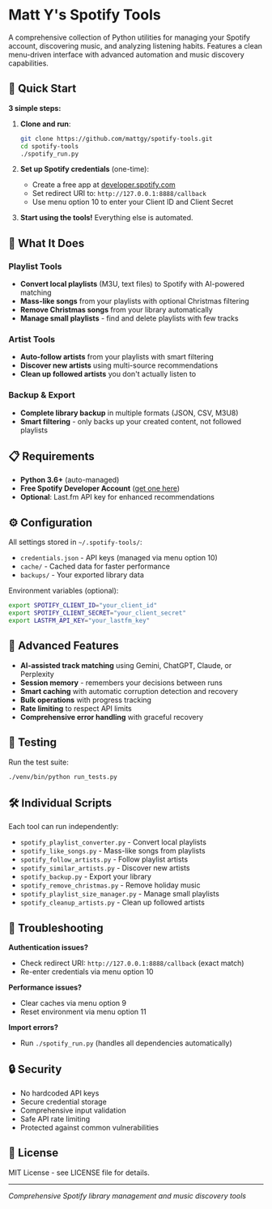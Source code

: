 # Matt Y's Spotify Tools

A comprehensive collection of Python utilities for managing your Spotify account, discovering music, and analyzing listening habits. Features a clean menu-driven interface with advanced automation and music discovery capabilities.

## 🚀 Quick Start

**3 simple steps:**

1. **Clone and run**:
   ```bash
   git clone https://github.com/mattgy/spotify-tools.git
   cd spotify-tools
   ./spotify_run.py
   ```

2. **Set up Spotify credentials** (one-time):
   - Create a free app at [developer.spotify.com](https://developer.spotify.com/dashboard/)  
   - Set redirect URI to: `http://127.0.0.1:8888/callback`
   - Use menu option 10 to enter your Client ID and Client Secret

3. **Start using the tools!** Everything else is automated.

## 🎵 What It Does

### Playlist Tools
- **Convert local playlists** (M3U, text files) to Spotify with AI-powered matching
- **Mass-like songs** from your playlists with optional Christmas filtering  
- **Remove Christmas songs** from your library automatically
- **Manage small playlists** - find and delete playlists with few tracks

### Artist Tools  
- **Auto-follow artists** from your playlists with smart filtering
- **Discover new artists** using multi-source recommendations
- **Clean up followed artists** you don't actually listen to

### Backup & Export
- **Complete library backup** in multiple formats (JSON, CSV, M3U8)
- **Smart filtering** - only backs up your created content, not followed playlists

## 📋 Requirements

- **Python 3.6+** (auto-managed)
- **Free Spotify Developer Account** ([get one here](https://developer.spotify.com/dashboard/))
- **Optional**: Last.fm API key for enhanced recommendations

## ⚙️ Configuration

All settings stored in `~/.spotify-tools/`:
- `credentials.json` - API keys (managed via menu option 10)
- `cache/` - Cached data for faster performance
- `backups/` - Your exported library data

Environment variables (optional):
```bash
export SPOTIFY_CLIENT_ID="your_client_id"
export SPOTIFY_CLIENT_SECRET="your_client_secret" 
export LASTFM_API_KEY="your_lastfm_key"
```

## 🔧 Advanced Features

- **AI-assisted track matching** using Gemini, ChatGPT, Claude, or Perplexity
- **Session memory** - remembers your decisions between runs
- **Smart caching** with automatic corruption detection and recovery
- **Bulk operations** with progress tracking
- **Rate limiting** to respect API limits
- **Comprehensive error handling** with graceful recovery

## 🧪 Testing

Run the test suite:
```bash
./venv/bin/python run_tests.py
```

## 🛠️ Individual Scripts

Each tool can run independently:
- `spotify_playlist_converter.py` - Convert local playlists
- `spotify_like_songs.py` - Mass-like songs from playlists
- `spotify_follow_artists.py` - Follow playlist artists
- `spotify_similar_artists.py` - Discover new artists
- `spotify_backup.py` - Export your library
- `spotify_remove_christmas.py` - Remove holiday music
- `spotify_playlist_size_manager.py` - Manage small playlists
- `spotify_cleanup_artists.py` - Clean up followed artists

## 🐛 Troubleshooting

**Authentication issues?**
- Check redirect URI: `http://127.0.0.1:8888/callback` (exact match)
- Re-enter credentials via menu option 10

**Performance issues?**
- Clear caches via menu option 9
- Reset environment via menu option 11

**Import errors?** 
- Run `./spotify_run.py` (handles all dependencies automatically)

## 🔒 Security

- No hardcoded API keys
- Secure credential storage  
- Comprehensive input validation
- Safe API rate limiting
- Protected against common vulnerabilities

## 📄 License

MIT License - see LICENSE file for details.

---

*Comprehensive Spotify library management and music discovery tools*
